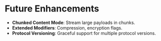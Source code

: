 # Future Enhancements

- **Chunked Content Mode**: Stream large payloads in chunks.
- **Extended Modifiers**: Compression, encryption flags.
- **Protocol Versioning**: Graceful support for multiple protocol versions.
